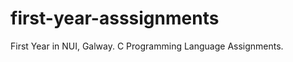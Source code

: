 first-year-asssignments
=======================

First Year in NUI, Galway. C Programming Language Assignments.
